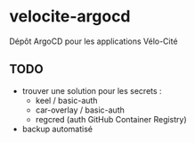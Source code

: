 # velocite-argocd

Dépôt ArgoCD pour les applications Vélo-Cité

## TODO

- trouver une solution pour les secrets :
  - keel / basic-auth
  - car-overlay / basic-auth
  - regcred (auth GitHub Container Registry)
- backup automatisé
